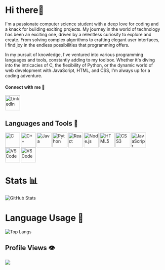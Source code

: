 # Hi there👋

I'm a passionate computer science student with a deep love for coding and a knack for building exciting projects. My journey in the world of technology has been an exciting one, driven by a relentless curiosity to explore and create. From solving complex algorithms to crafting elegant user interfaces, I find joy in the endless possibilities that programming offers.

In my pursuit of knowledge, I've ventured into various programming languages and tools, constantly adding to my toolbox. Whether it's diving into the intricacies of C, the flexibility of Python, or the dynamic world of web development with JavaScript, HTML, and CSS, I'm always up for a coding adventure.

#### Connect with me 📎
<a href="https://www.linkedin.com/in/muhammad-saif-a-8a181620a/">
   <img align="left" alt="LinkedIn" width="48px" src="https://cdn.jsdelivr.net/gh/devicons/devicon/icons/linkedin/linkedin-original.svg" />
</a>
<br clear="left"/>

## Languages and Tools 🔧

<a href="https://en.wikipedia.org/wiki/C_(programming_language)">
   <img align="left" alt="C" width="48px" src="https://cdn.jsdelivr.net/gh/devicons/devicon/icons/c/c-original.svg" />
</a>
<a href="https://en.wikipedia.org/wiki/C%2B%2B">
   <img align="left" alt="C++" width="48px" src="https://cdn.jsdelivr.net/gh/devicons/devicon/icons/cplusplus/cplusplus-original.svg" />
</a>
<a href="https://www.java.com/">
   <img align="left" alt="Java" width="48px" src="https://cdn.jsdelivr.net/gh/devicons/devicon/icons/java/java-original.svg" />
</a>
<a href="https://www.python.org/">
   <img align="left" alt="Python" width="48px" src="https://cdn.jsdelivr.net/gh/devicons/devicon/icons/python/python-original.svg" />
</a>
<a href="https://reactjs.org/">
   <img align="left" alt="React" width="48px" src="https://cdn.jsdelivr.net/gh/devicons/devicon/icons/react/react-original.svg" />
</a>
<a href="https://nodejs.org/">
   <img align="left" alt="Node.js" width="48px" src="https://cdn.jsdelivr.net/gh/devicons/devicon/icons/nodejs/nodejs-original.svg" />
</a>
<a href="https://developer.mozilla.org/en-US/docs/Web/HTML">
   <img align="left" alt="HTML5" width="48px" src="https://cdn.jsdelivr.net/gh/devicons/devicon/icons/html5/html5-original.svg" />
</a>
<a href="https://developer.mozilla.org/en-US/docs/Web/CSS">
   <img align="left" alt="CSS3" width="48px" src="https://cdn.jsdelivr.net/gh/devicons/devicon/icons/css3/css3-original.svg" />
</a>
<a href="https://developer.mozilla.org/en-US/docs/Web/JavaScript">
   <img align="left" alt="JavaScript" width="48px" src="https://cdn.jsdelivr.net/gh/devicons/devicon/icons/javascript/javascript-original.svg" />
</a>
<a href="https://code.visualstudio.com/">
   <img align="left" alt="VSCode" width="48px" src="https://cdn.jsdelivr.net/gh/devicons/devicon/icons/vscode/vscode-original.svg" />
</a>
<a href="https://cdn.jsdelivr.net/gh/devicons/devicon@v2.15.1/devicon.min.css">
   <img align="left" alt="VSCode" width="48px" src="https://cdn.jsdelivr.net/gh/devicons/devicon/icons/circleci/circleci-plain-wordmark.svg" />
</a>
<br clear="left"/>


# Stats 📊

![GitHub Stats](https://github-readme-stats.vercel.app/api?username=MSA0202&show_icons=true&theme=radical)

# Language Usage 📜

![Top Langs](https://github-readme-stats.vercel.app/api/top-langs/?username=MSA0202&theme=radical)

## Profile Views 👁
![](https://komarev.com/ghpvc/?username=MSA0202&color=blueviolet&style=plastic)





